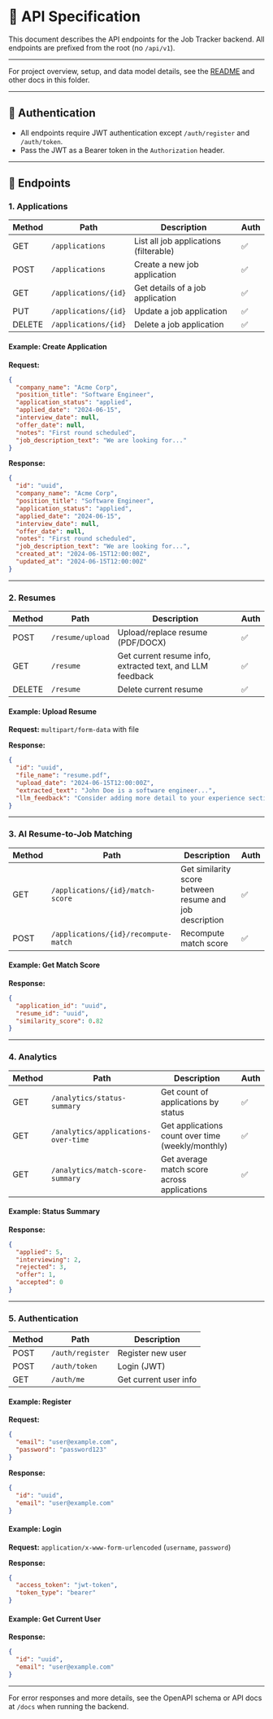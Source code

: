 # 📑 API Specification

This document describes the API endpoints for the Job Tracker backend. All endpoints are prefixed from the root (no `/api/v1`).

---

For project overview, setup, and data model details, see the [README](../README.md) and other docs in this folder.

---

## 🔐 Authentication

- All endpoints require JWT authentication except `/auth/register` and `/auth/token`.
- Pass the JWT as a Bearer token in the `Authorization` header.

---

## 📝 Endpoints

### 1. Applications

| Method | Path                 | Description                            | Auth |
| ------ | -------------------- | -------------------------------------- | ---- |
| GET    | `/applications`      | List all job applications (filterable) | ✅   |
| POST   | `/applications`      | Create a new job application           | ✅   |
| GET    | `/applications/{id}` | Get details of a job application       | ✅   |
| PUT    | `/applications/{id}` | Update a job application               | ✅   |
| DELETE | `/applications/{id}` | Delete a job application               | ✅   |

#### Example: Create Application

**Request:**

```json
{
  "company_name": "Acme Corp",
  "position_title": "Software Engineer",
  "application_status": "applied",
  "applied_date": "2024-06-15",
  "interview_date": null,
  "offer_date": null,
  "notes": "First round scheduled",
  "job_description_text": "We are looking for..."
}
```

**Response:**

```json
{
  "id": "uuid",
  "company_name": "Acme Corp",
  "position_title": "Software Engineer",
  "application_status": "applied",
  "applied_date": "2024-06-15",
  "interview_date": null,
  "offer_date": null,
  "notes": "First round scheduled",
  "job_description_text": "We are looking for...",
  "created_at": "2024-06-15T12:00:00Z",
  "updated_at": "2024-06-15T12:00:00Z"
}
```

---

### 2. Resumes

| Method | Path             | Description                                               | Auth |
| ------ | ---------------- | --------------------------------------------------------- | ---- |
| POST   | `/resume/upload` | Upload/replace resume (PDF/DOCX)                          | ✅   |
| GET    | `/resume`        | Get current resume info, extracted text, and LLM feedback | ✅   |
| DELETE | `/resume`        | Delete current resume                                     | ✅   |

#### Example: Upload Resume

**Request:** `multipart/form-data` with file

**Response:**

```json
{
  "id": "uuid",
  "file_name": "resume.pdf",
  "upload_date": "2024-06-15T12:00:00Z",
  "extracted_text": "John Doe is a software engineer...",
  "llm_feedback": "Consider adding more detail to your experience section."
}
```

---

### 3. AI Resume-to-Job Matching

| Method | Path                                 | Description                                             | Auth |
| ------ | ------------------------------------ | ------------------------------------------------------- | ---- |
| GET    | `/applications/{id}/match-score`     | Get similarity score between resume and job description | ✅   |
| POST   | `/applications/{id}/recompute-match` | Recompute match score                                   | ✅   |

#### Example: Get Match Score

**Response:**

```json
{
  "application_id": "uuid",
  "resume_id": "uuid",
  "similarity_score": 0.82
}
```

---

### 4. Analytics

| Method | Path                                | Description                                       | Auth |
| ------ | ----------------------------------- | ------------------------------------------------- | ---- |
| GET    | `/analytics/status-summary`         | Get count of applications by status               | ✅   |
| GET    | `/analytics/applications-over-time` | Get applications count over time (weekly/monthly) | ✅   |
| GET    | `/analytics/match-score-summary`    | Get average match score across applications       | ✅   |

#### Example: Status Summary

**Response:**

```json
{
  "applied": 5,
  "interviewing": 2,
  "rejected": 3,
  "offer": 1,
  "accepted": 0
}
```

---

### 5. Authentication

| Method | Path             | Description           |
| ------ | ---------------- | --------------------- |
| POST   | `/auth/register` | Register new user     |
| POST   | `/auth/token`    | Login (JWT)           |
| GET    | `/auth/me`       | Get current user info |

#### Example: Register

**Request:**

```json
{
  "email": "user@example.com",
  "password": "password123"
}
```

**Response:**

```json
{
  "id": "uuid",
  "email": "user@example.com"
}
```

#### Example: Login

**Request:** `application/x-www-form-urlencoded` (`username`, `password`)

**Response:**

```json
{
  "access_token": "jwt-token",
  "token_type": "bearer"
}
```

#### Example: Get Current User

**Response:**

```json
{
  "id": "uuid",
  "email": "user@example.com"
}
```

---

For error responses and more details, see the OpenAPI schema or API docs at `/docs` when running the backend.
